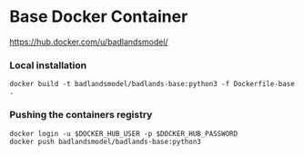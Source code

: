 # Base Docker Container

https://hub.docker.com/u/badlandsmodel/

### Local installation

```
docker build -t badlandsmodel/badlands-base:python3 -f Dockerfile-base .
```

### Pushing the containers registry


```
docker login -u $DOCKER_HUB_USER -p $DOCKER_HUB_PASSWORD
docker push badlandsmodel/badlands-base:python3
```
